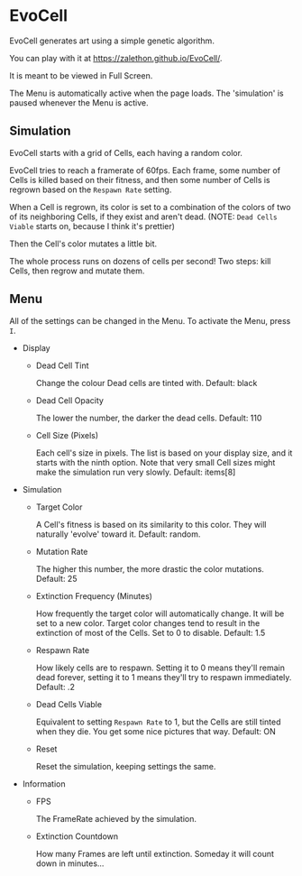 # EvoCell
EvoCell generates art using a simple genetic algorithm.

You can play with it at <https://zalethon.github.io/EvoCell/>.

It is meant to be viewed in Full Screen.

The Menu is automatically active when the page loads.
The 'simulation' is paused whenever the Menu is active.

## Simulation
EvoCell starts with a grid of Cells, each having a random color.

EvoCell tries to reach a framerate of 60fps. Each frame, some number of
Cells is killed based on their fitness, and then some number of Cells
is regrown based on the `Respawn Rate` setting.

When a Cell is regrown, its color is set to a combination of the
colors of two of its neighboring Cells, if they exist and aren't dead.
(NOTE: `Dead Cells Viable` starts on, because I think it's prettier)

Then the Cell's color mutates a little bit.

The whole process runs on dozens of cells per second!
Two steps: kill Cells, then regrow and mutate them.

## Menu
All of the settings can be changed in the Menu.
To activate the Menu, press `I`.

+   Display
    +   Dead Cell Tint

        Change the colour Dead cells are tinted with. Default: black
    +   Dead Cell Opacity

        The lower the number, the darker the dead cells. Default: 110
    +   Cell Size (Pixels)

        Each cell's size in pixels. The list is based on your display
        size, and it starts with the ninth option.
        Note that very small Cell sizes might make the simulation run
        very slowly. Default: items[8]
+   Simulation
    +   Target Color

        A Cell's fitness is based on its similarity to this color. They
        will naturally 'evolve' toward it. Default: random.
    +   Mutation Rate

        The higher this number, the more drastic the color mutations.
        Default: 25
    +   Extinction Frequency (Minutes)

        How frequently the target color will automatically change.
        It will be set to a new color. Target color changes tend to
        result in the extinction of most of the Cells. Set to 0 to
        disable. Default: 1.5
    +   Respawn Rate

        How likely cells are to respawn. Setting it to 0 means they'll
        remain dead forever, setting it to 1 means they'll try to
        respawn immediately. Default: .2
    +   Dead Cells Viable

        Equivalent to setting `Respawn Rate` to 1, but the Cells are
        still tinted when they die. You get some nice pictures that way.
        Default: ON
    +   Reset

        Reset the simulation, keeping settings the same.
+   Information
    +   FPS

        The FrameRate achieved by the simulation.
    +   Extinction Countdown

        How many Frames are left until extinction. Someday it will
        count down in minutes...
